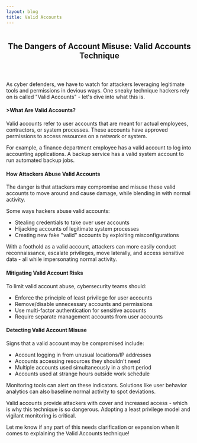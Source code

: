 ```yaml
---
layout: blog
title: Valid Accounts
---
```



<div id="main" class="s-content__main large-8 column">
<article class="entry">

<header class="entry__header">

<h2 class="entry__title h1">
    The Dangers of Account Misuse: Valid Accounts Technique
</h2>        
</header>

<div class="entry__content">

<p>As cyber defenders, we have to watch for attackers leveraging legitimate tools and permissions in devious ways. One sneaky technique hackers rely on is called "Valid Accounts" - let's dive into what this is.</p>

<h4>>What Are Valid Accounts?</h4>

<p>Valid accounts refer to user accounts that are meant for actual employees, contractors, or system processes. These accounts have approved permissions to access resources on a network or system.</p>

<p>For example, a finance department employee has a valid account to log into accounting applications. A backup service has a valid system account to run automated backup jobs.</p>

<h4>How Attackers Abuse Valid Accounts</h4>

<p>The danger is that attackers may compromise and misuse these valid accounts to move around and cause damage, while blending in with normal activity.</p>

<p>Some ways hackers abuse valid accounts:
<ul>
<li>Stealing credentials to take over user accounts</li>
<li>Hijacking accounts of legitimate system processes</li>
<li>Creating new fake "valid" accounts by exploiting misconfigurations</li>
</ul></p>
<p>With a foothold as a valid account, attackers can more easily conduct reconnaissance, escalate privileges, move laterally, and access sensitive data - all while impersonating normal activity.</p>

<h4>Mitigating Valid Account Risks</h4>

<p>To limit valid account abuse, cybersecurity teams should:
<ul>
<li>Enforce the principle of least privilege for user accounts</li>
<li>Remove/disable unnecessary accounts and permissions</li>
<li>Use multi-factor authentication for sensitive accounts</li>
<li>Require separate management accounts from user accounts</li>
</ul></p>
<h4>Detecting Valid Account Misuse</h4>

<p>Signs that a valid account may be compromised include:
<ul>
<li>Account logging in from unusual locations/IP addresses</li>
<li>Accounts accessing resources they shouldn't need</li>
<li>Multiple accounts used simultaneously in a short period</li>
<li>Accounts used at strange hours outside work schedule</li>
</ul></p>
<p>Monitoring tools can alert on these indicators. Solutions like user behavior analytics can also baseline normal activity to spot deviations.</p>

<p>Valid accounts provide attackers with cover and increased access - which is why this technique is so dangerous. Adopting a least privilege model and vigilant monitoring is critical.</p>

<p>Let me know if any part of this needs clarification or expansion when it comes to explaining the Valid Accounts technique!</p>

</div>
</article> <!-- end entry -->

</div> <!-- end main -->  